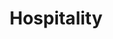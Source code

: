 ---
layout: classification
title: Hospitality
image: /img/previewimg.png
featured: true
applications: false
tags:
#  - abc
#  - cde
#  - xyz
classification_partners:
  - type: Classification Supporter
    list:
      - name: Rotary
        img: /img/rotary.png
      - name: Rotaract
        img: /img/rotaract.png
description:
  Hospitality is the relationship between a guest and a host, where in the host receives the guest with goodwill, including the reception and entertainment of guests, visitors, or strangers. Apply to get a first hand experience of the best practices in the industry.

# mentors:
#   - name: Testing Name
#     company: Company
#     img: /img/t1.png
#     social:
#       linkedin: https://www.linkedin.com/in/zeospec/
#       twitter: https://twitter.com/ZeoSpec
#       facebook: https://www.facebook.com/zeospec/
#       instagram: https://www.instagram.com/ZeoSpec/
#     introduction: The objective of the game is to get 3 sets of properties in distinct colors. The first player to 3 sets wins the game. There are some action cards, which let you get money/properties from other players. Important action cards, relevant for this post
---